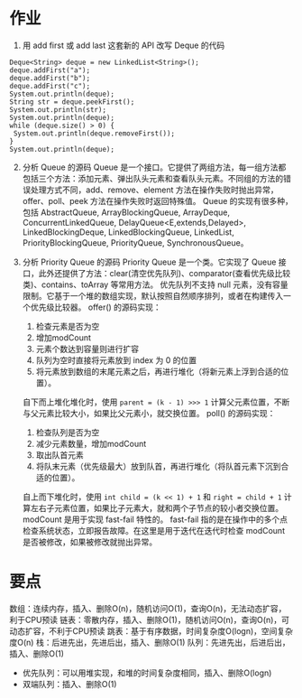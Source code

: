 # 作业
1. 用 add first 或 add last 这套新的 API 改写 Deque 的代码
```
Deque<String> deque = new LinkedList<String>();
deque.addFirst("a");
deque.addFirst("b");
deque.addFirst("c");
System.out.println(deque);
String str = deque.peekFirst();
System.out.println(str);
System.out.println(deque);
while (deque.size() > 0) {
 System.out.println(deque.removeFirst());
}
System.out.println(deque);

```

2. 分析 Queue 的源码
Queue 是一个接口。它提供了两组方法，每一组方法都包括三个方法：添加元素、弹出队头元素和查看队头元素。不同组的方法的错误处理方式不同，add、remove、element 方法在操作失败时抛出异常，offer、poll、peek 方法在操作失败时返回特殊值。
Queue 的实现有很多种，包括 AbstractQueue<E>, ArrayBlockingQueue<E>, ArrayDeque<E>, ConcurrentLinkedQueue<E>, DelayQueue<E,extends,Delayed>, LinkedBlockingDeque<E>, LinkedBlockingQueue<E>, LinkedList<T>, PriorityBlockingQueue<E>, PriorityQueue<E>, SynchronousQueue<E>。
&nbsp; 
3. 分析 Priority Queue 的源码
Priority Queue 是一个类。它实现了 Queue 接口，此外还提供了方法：clear(清空优先队列)、comparator(查看优先级比较类)、contains、toArray 等常用方法。
优先队列不支持 null 元素，没有容量限制。它基于一个堆的数组实现，默认按照自然顺序排列，或者在构建传入一个优先级比较器。
offer() 的源码实现：
    1. 检查元素是否为空
    2. 增加modCount
    3. 元素个数达到容量则进行扩容
    4. 队列为空时直接将元素放到 index 为 0 的位置
    5. 将元素放到数组的末尾元素之后，再进行堆化（将新元素上浮到合适的位置）。
    
    自下而上堆化堆化时，使用 `parent = (k - 1) >>> 1` 计算父元素位置，不断与父元素比较大小，如果比父元素小，就交换位置。
    poll() 的源码实现：
	1. 检查队列是否为空
    2. 减少元素数量，增加modCount
    3. 取出队首元素
    4. 将队末元素（优先级最大）放到队首，再进行堆化（将队首元素下沉到合适的位置）。  
    
    自上而下堆化时，使用 `int child = (k << 1) + 1` 和 `right = child + 1` 计算左右子元素位置，如果比子元素大，就和两个子节点的较小者交换位置。
    modCount 是用于实现 fast-fail 特性的。 fast-fail 指的是在操作中的多个点检查系统状态，立即报告故障。在这里是用于迭代在迭代时检查 modCount 是否被修改，如果被修改就抛出异常。


# 要点
数组：连续内存，插入、删除O(n)，随机访问O(1)，查询O(n)，无法动态扩容，利于CPU预读
链表：零散内存，插入、删除O(1)，随机访问O(n)，查询O(n)，可动态扩容，不利于CPU预读
跳表：基于有序数据，时间复杂度O(logn)，空间复杂度O(n)
栈：后进先出，先进后出，插入、删除O(1)
队列：先进先出，后进后出，插入、删除O(1)
- 优先队列：可以用堆实现，和堆的时间复杂度相同，插入、删除O(logn)
- 双端队列：插入、删除O(1)